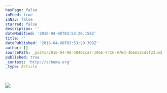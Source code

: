 ```yaml
---
hasPage: false
inFeed: true
inNav: false
starred: false
description: ''
dateModified: '2016-04-08T03:53:20.156Z'
title: ''
datePublished: '2016-04-08T03:53:20.393Z'
author: []
sourcePath: _posts/2016-04-08-48401ca7-10b6-4716-976d-4b6e32cd3f23.md
published: true
_context: 'http://schema.org'
_type: Article

---
```

![](https://the-grid-user-content.s3-us-west-2.amazonaws.com/aded55e0-7ddd-47d4-b28a-31e432746e85.jpg)